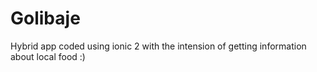 # Golibaje
Hybrid app coded using ionic 2 with the intension of getting information about local food :)
